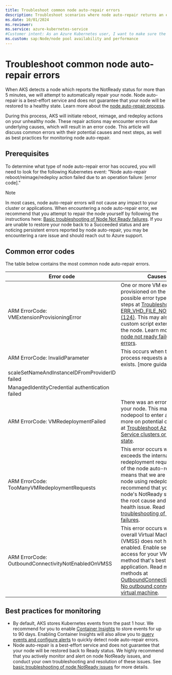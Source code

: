 ```yaml
---
title: Troubleshoot common node auto-repair errors
description: Troubleshoot scenarios where node auto-repair returns an error code when trying to repair your NotReady node.
ms.date: 10/01/2024
ms.reviewer: 
ms.service: azure-kubernetes-service
#Customer intent: As an Azure Kubernetes user, I want to make sure the automatic repair actions from AKS node auto-repair do not cause any impacts on my applications or cluster health.
ms.custom: sap:Node/node pool availability and performance
---
```

# Troubleshoot common node auto-repair errors

When AKS detects a node which reports the NotReady status for more than 5 minutes, we will attempt to automatically repair your node. Node auto-repair is a best-effort service and does not guarantee that your node will be restored to a healthy state. Learn more about the [node auto-repair process](/azure/aks/node-auto-repair).

During this process, AKS will initiate reboot, reimage, and redeploy actions on your unhealthy node. These repair actions may encounter errors due underlying causes, which will result in an error code. This article will discuss common errors with their potential causes and next steps, as well as best practices for monitoring node auto-repair.

## Prerequisites
To determine what type of node auto-repair error has occured, you will need to look for the following Kubernetes event: 
"Node auto-repair reboot/reimage/redeploy action failed due to an operation failure: [error code]."

> [!NOTE]
> In most cases, node auto-repair errors will not cause any impact to your cluster or applications. When encountering a node auto-repair error, we recommend that you attempt to repair the node yourself by following the instructions here: [Basic troubleshooting of Node Not Ready failures](./node-not-ready-basic-troubleshooting.md). If you are unable to restore your node back to a Succeeded status and are noticing persistent errors reported by node auto-repair, you may be encountering a rare issue and should reach out to Azure support.

## Common error codes
The table below contains the most common node auto-repair errors.

| Error code | Causes & Solution |
|---|---|
| ARM ErrorCode: VMExtensionProvisioningError | One or more VM extensions failed to be provisioned on the VM. Read more on possible error types and troubleshooting steps at [Troubleshoot the ERR_VHD_FILE_NOT_FOUND error code (124)](../create-upgrade-delete/error-code-vhdfilenotfound.md). This may also occur as a result of custom script extension (CSE) errors on the node. Learn more at [Troubleshoot node not ready failures caused by CSE errors](./node-not-ready-custom-script-extension-errors.md). |
| ARM ErrorCode: InvalidParameter | This occurs when the node auto-repair process requests a VM that no longer exists. [more guidance] |
| scaleSetNameAndInstanceIDFromProviderID failed |  |
| ManagedIdentityCredential authentication failed |  |
| ARM ErrorCode: VMRedeploymentFailed | There was an error with redeploying your node. This may cause your nodepool to enter a Failed state. Read more on potential causes and next steps at [Troubleshoot Azure Kubernetes Service clusters or nodes in a failed state](./cluster-node-virtual-machine-failed-state.md#scenario-3-node-pool-is-in-a-failed-state). |
| ARM ErrorCode: TooManyVMRedeploymentRequests | This error occurs when your cluster exceeds the internal limit for VM redeployment requests. Redeploy is one of the node auto-repair actions, which means that we are unable to repair your node using redeploy actions. We recommend that you  troubleshoot your node's NotReady status to understand the root cause and resolve the node health issue. Read more at [Basic troubleshooting of Node Not Ready failures](./node-not-ready-basic-troubleshooting.md). |
| ARM ErrorCode: OutboundConnectivityNotEnabledOnVMSS | This error occurs when your node or overall Virtual Machine Scale Set (VMSS) does not have outbound access enabled. Enable secure outbound access for your VMSS by using a method that's best suited for your application. Read more about the methods at [OutboundConnectivityNotEnabledOnVM. No outbound connectivity configured for virtual machine](../../virtual-machine-scale-sets/deploy/vmss-outbound-connectivity-not-enabled.md#solution). |

## Best practices for monitoring
- By default, AKS stores Kubernetes events from the past 1 hour. We recommend for you to enable [Container Insights](/azure/azure-monitor/containers/kubernetes-monitoring-enable?tabs=cli#enable-container-insights) to store events for up to 90 days. Enabling Container Insights will also allow you to [query events and configure alerts](/azure/aks/events?tabs=azure-cli#automating-event-notifications) to quickly detect node auto-repair errors.
- Node auto-repair is a best-effort service and does not guarantee that your node will be restored back to Ready status. We highly recommend that you actively monitor and alert on node NotReady issues, and conduct your own troubleshooting and resolution of these issues. See [basic troubleshooting of node NotReady issues](./node-not-ready-basic-troubleshooting.md) for more details.
